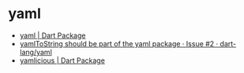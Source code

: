 # yaml

- [yaml | Dart Package](https://pub.dev/packages/yaml)
- [yamlToString should be part of the yaml package · Issue #2 · dart-lang/yaml](https://github.com/dart-lang/yaml/issues/2)
- [yamlicious | Dart Package](https://pub.dev/packages/yamlicious#-installing-tab-)
